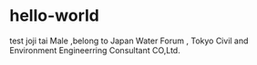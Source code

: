 # hello-world
test
joji tai 
Male ,belong to Japan Water Forum , Tokyo Civil and Environment Engineerring  Consultant CO,Ltd.
